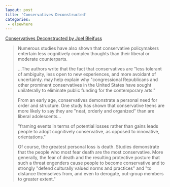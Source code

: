 ```yaml
---
layout: post
title: 'Conservatives Deconstructed'
categories:
 - elsewhere
---
```



<a title="Conservatives Deconstructed by Joel Bleifuss" href="http://www.thirdworldtraveler.com/Society/Conservatives_Deconstruct.html">Conservatives Deconstructed by Joel Bleifuss</a>


<blockquote>Numerous studies have also shown that conservative policymakers entertain less cognitively complex thoughts than their liberal or moderate counterparts.


...The authors write that the fact that conservatives are "less tolerant of ambiguity, less open to new experiences, and more avoidant of uncertainty. may help explain why "congressional Republicans and other prominent conservatives in the United States have sought unilaterally to eliminate public funding for the contemporary arts."



From an early age, conservatives demonstrate a personal need for order and structure. One study has shown that conservative teens are more likely to say they are "neat, orderly and organized" than are liberal adolescents...



"framing events in terms of potential losses rather than gains leads people to adopt cognitively conservative, as opposed to innovative, orientations."



Of course, the greatest personal loss is death. Studies demonstrate that the people who most fear death are the most conservative. More generally, the fear of death and the resulting protective posture that such a threat engenders cause people to become conservative and to strongly "defend culturally valued norms and practices" and "to distance themselves from, and even to derogate, out-group members to greater extent."</blockquote>
